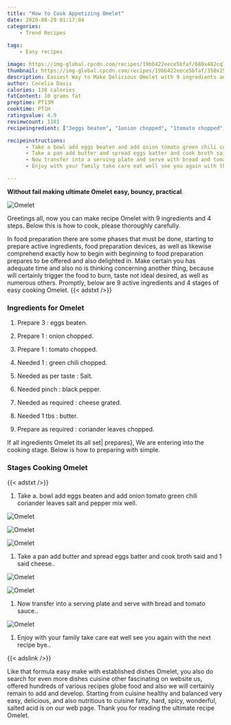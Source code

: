 ```yaml
---
title: "How to Cook Appetizing Omelet"
date: 2020-08-29 01:17:04
categories:
    - Trend Recipes
    
tags:
    - Easy recipes

image: https://img-global.cpcdn.com/recipes/19bb422eece5bfaf/680x482cq70/omelet-recipe-main-photo.jpg
thumbnail: https://img-global.cpcdn.com/recipes/19bb422eece5bfaf/350x250cq70/omelet-recipe-main-photo.jpg
description: Easiest Way to Make Delicious Omelet with 9 ingredients and 4 stages of easy cooking.
author: Cecelia Davis
calories: 138 calories
fatContent: 10 grams fat
preptime: PT13M
cooktime: PT1H
ratingvalue: 4.9
reviewcount: 1101
recipeingredient: ["3eggs beaten", "1onion chopped", "1tomato chopped", "1green chili chopped", "as per tasteSalt", "pinchblack pepper", "as requiredcheese grated", "1 tbsbutter", "as requiredcoriander leaves chopped"]

recipeinstructions: 
      - Take a bowl add eggs beaten and add onion tomato green chili coriander leaves salt and pepper mix well 
      - Take a pan add butter and spread eggs batter and cook broth said and 1 said cheese 
      - Now transfer into a serving plate and serve with bread and tomato sauce 
      - Enjoy with your family take care eat well see you again with the next recipe bye

---
```




**Without fail making ultimate Omelet easy, bouncy, practical**. 


![Omelet](https://img-global.cpcdn.com/recipes/19bb422eece5bfaf/680x482cq70/omelet-recipe-main-photo.jpg "Omelet")




Greetings all, now you can make recipe Omelet with 9 ingredients and 4 steps. Below this is how to cook, please thoroughly carefully.

In food preparation there are some phases that must be done, starting to prepare active ingredients, food preparation devices, as well as likewise comprehend exactly how to begin with beginning to food preparation prepares to be offered and also delighted in. Make certain you has adequate time and also no is thinking concerning another thing, because will certainly trigger the food to burn, taste not ideal desired, as well as numerous others. Promptly, below are 9 active ingredients and 4 stages of easy cooking Omelet.
{{< adstxt />}}

### Ingredients for Omelet


1. Prepare 3 : eggs beaten.

1. Prepare 1 : onion chopped.

1. Prepare 1 : tomato chopped.

1. Needed 1 : green chili chopped.

1. Needed as per taste : Salt.

1. Needed pinch : black pepper.

1. Needed as required : cheese grated.

1. Needed 1 tbs : butter.

1. Prepare as required : coriander leaves chopped.



If all ingredients Omelet its all set| prepares}, We are entering into the cooking stage. Below is how to preparing with simple.

### Stages Cooking Omelet

{{< adstxt />}}


1. Take a. bowl add eggs beaten and add onion tomato green chili coriander leaves salt and pepper mix well.



![Omelet](https://img-global.cpcdn.com/steps/e4c0c575cf1e9b25/160x128cq70/omelet-recipe-step-1-photo.jpg" "Omelet")

![Omelet](https://img-global.cpcdn.com/steps/e268adba3bb6f73e/160x128cq70/omelet-recipe-step-1-photo.jpg" "Omelet")

![Omelet](https://img-global.cpcdn.com/steps/0276040f8509abeb/160x128cq70/omelet-recipe-step-1-photo.jpg" "Omelet")



1. Take a pan add butter and spread eggs batter and cook broth said and 1 said cheese..



![Omelet](https://img-global.cpcdn.com/steps/b496121b4e05931b/160x128cq70/omelet-recipe-step-2-photo.jpg" "Omelet")

![Omelet](https://img-global.cpcdn.com/steps/705955e081edfe50/160x128cq70/omelet-recipe-step-2-photo.jpg" "Omelet")



1. Now transfer into a serving plate and serve with bread and tomato sauce..



![Omelet](https://img-global.cpcdn.com/steps/84e16afc9e755738/160x128cq70/omelet-recipe-step-3-photo.jpg" "Omelet")



1. Enjoy with your family take care eat well see you again with the next recipe bye..





{{< adslink />}}

Like that formula easy make with established dishes Omelet, you also do search for even more dishes cuisine other fascinating on website us, offered hundreds of various recipes globe food and also we will certainly remain to add and develop. Starting from cuisine healthy and balanced very easy, delicious, and also nutritious to cuisine fatty, hard, spicy, wonderful, salted acid is on our web page. Thank you for reading the ultimate recipe Omelet.
